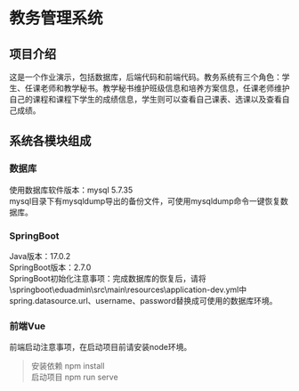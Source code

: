 # 教务管理系统

## 项目介绍
这是一个作业演示，包括数据库，后端代码和前端代码。教务系统有三个角色：学生、任课老师和教学秘书。教学秘书维护班级信息和培养方案信息，任课老师维护自己的课程和课程下学生的成绩信息，学生则可以查看自己课表、选课以及查看自己成绩。

## 系统各模块组成

### 数据库
使用数据库软件版本：mysql 5.7.35  
mysql目录下有mysqldump导出的备份文件，可使用mysqldump命令一键恢复数据库。

### SpringBoot
Java版本：17.0.2  
SpringBoot版本：2.7.0  
SpringBoot初始化注意事项：完成数据库的恢复后，请将\springboot\eduadmin\src\main\resources\application-dev.yml中spring.datasource.url、username、password替换成可使用的数据库环境。

### 前端Vue
前端启动注意事项，在启动项目前请安装node环境。
>  安装依赖 npm install  
启动项目 npm run serve
